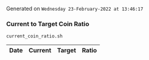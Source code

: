 Generated on `Wednesday 23-February-2022 at 13:46:17`

### Current to Target Coin Ratio
`current_coin_ratio.sh`

Date|Current|Target|Ratio
---|---|---|---

